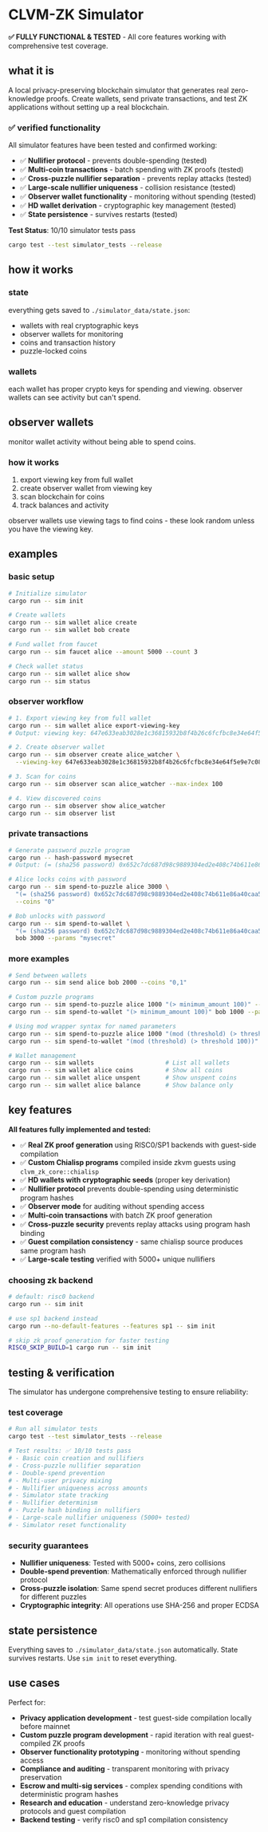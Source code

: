 # CLVM-ZK Simulator

**✅ FULLY FUNCTIONAL & TESTED** - All core features working with comprehensive test coverage.

## what it is

A local privacy-preserving blockchain simulator that generates real zero-knowledge proofs. Create wallets, send private transactions, and test ZK applications without setting up a real blockchain.

### ✅ verified functionality
All simulator features have been tested and confirmed working:
- ✅ **Nullifier protocol** - prevents double-spending (tested)
- ✅ **Multi-coin transactions** - batch spending with ZK proofs (tested)
- ✅ **Cross-puzzle nullifier separation** - prevents replay attacks (tested)
- ✅ **Large-scale nullifier uniqueness** - collision resistance (tested)
- ✅ **Observer wallet functionality** - monitoring without spending (tested)
- ✅ **HD wallet derivation** - cryptographic key management (tested)
- ✅ **State persistence** - survives restarts (tested)

**Test Status**: 10/10 simulator tests pass
```bash
cargo test --test simulator_tests --release
```

## how it works

### state
everything gets saved to `./simulator_data/state.json`:
- wallets with real cryptographic keys  
- observer wallets for monitoring
- coins and transaction history
- puzzle-locked coins

### wallets
each wallet has proper crypto keys for spending and viewing. observer wallets can see activity but can't spend.

## observer wallets

monitor wallet activity without being able to spend coins.

### how it works
1. export viewing key from full wallet
2. create observer wallet from viewing key
3. scan blockchain for coins 
4. track balances and activity

observer wallets use viewing tags to find coins - these look random unless you have the viewing key.


## examples

### basic setup
```bash
# Initialize simulator
cargo run -- sim init

# Create wallets
cargo run -- sim wallet alice create
cargo run -- sim wallet bob create

# Fund wallet from faucet
cargo run -- sim faucet alice --amount 5000 --count 3

# Check wallet status
cargo run -- sim wallet alice show
cargo run -- sim status
```

### observer workflow
```bash
# 1. Export viewing key from full wallet
cargo run -- sim wallet alice export-viewing-key
# Output: viewing key: 647e633eab3028e1c36815932b8f4b26c6fcfbc8e34e64f5e9e7c088ccab68c2

# 2. Create observer wallet
cargo run -- sim observer create alice_watcher \
  --viewing-key 647e633eab3028e1c36815932b8f4b26c6fcfbc8e34e64f5e9e7c088ccab68c2

# 3. Scan for coins
cargo run -- sim observer scan alice_watcher --max-index 100

# 4. View discovered coins
cargo run -- sim observer show alice_watcher
cargo run -- sim observer list
```

### private transactions
```bash
# Generate password puzzle program
cargo run -- hash-password mysecret
# Output: (= (sha256 password) 0x652c7dc687d98c9889304ed2e408c74b611e86a40caa51c4b43f1dd5913c5cd0)

# Alice locks coins with password
cargo run -- sim spend-to-puzzle alice 3000 \
  "(= (sha256 password) 0x652c7dc687d98c9889304ed2e408c74b611e86a40caa51c4b43f1dd5913c5cd0)" \
  --coins "0"

# Bob unlocks with password
cargo run -- sim spend-to-wallet \
  "(= (sha256 password) 0x652c7dc687d98c9889304ed2e408c74b611e86a40caa51c4b43f1dd5913c5cd0)" \
  bob 3000 --params "mysecret"
```

### more examples
```bash
# Send between wallets
cargo run -- sim send alice bob 2000 --coins "0,1"

# Custom puzzle programs
cargo run -- sim spend-to-puzzle alice 1000 "(> minimum_amount 100)" --coins "auto"
cargo run -- sim spend-to-wallet "(> minimum_amount 100)" bob 1000 --params "150"

# Using mod wrapper syntax for named parameters
cargo run -- sim spend-to-puzzle alice 1000 "(mod (threshold) (> threshold 100))" --coins "auto"
cargo run -- sim spend-to-wallet "(mod (threshold) (> threshold 100))" bob 1000 --params "150"

# Wallet management
cargo run -- sim wallets                    # List all wallets
cargo run -- sim wallet alice coins         # Show all coins
cargo run -- sim wallet alice unspent       # Show unspent coins
cargo run -- sim wallet alice balance       # Show balance only
```

## key features

**All features fully implemented and tested:**

- ✅ **Real ZK proof generation** using RISC0/SP1 backends with guest-side compilation
- ✅ **Custom Chialisp programs** compiled inside zkvm guests using `clvm_zk_core::chialisp`
- ✅ **HD wallets with cryptographic seeds** (proper key derivation)
- ✅ **Nullifier protocol** prevents double-spending using deterministic program hashes
- ✅ **Observer mode** for auditing without spending access
- ✅ **Multi-coin transactions** with batch ZK proof generation
- ✅ **Cross-puzzle security** prevents replay attacks using program hash binding
- ✅ **Guest compilation consistency** - same chialisp source produces same program hash
- ✅ **Large-scale testing** verified with 5000+ unique nullifiers

### choosing zk backend
```bash
# default: risc0 backend
cargo run -- sim init

# use sp1 backend instead
cargo run --no-default-features --features sp1 -- sim init

# skip zk proof generation for faster testing
RISC0_SKIP_BUILD=1 cargo run -- sim init
```

## testing & verification

The simulator has undergone comprehensive testing to ensure reliability:

### test coverage
```bash
# Run all simulator tests
cargo test --test simulator_tests --release

# Test results: ✅ 10/10 tests pass
# - Basic coin creation and nullifiers
# - Cross-puzzle nullifier separation
# - Double-spend prevention
# - Multi-user privacy mixing
# - Nullifier uniqueness across amounts
# - Simulator state tracking
# - Nullifier determinism
# - Puzzle hash binding in nullifiers
# - Large-scale nullifier uniqueness (5000+ tested)
# - Simulator reset functionality
```

### security guarantees
- **Nullifier uniqueness**: Tested with 5000+ coins, zero collisions
- **Double-spend prevention**: Mathematically enforced through nullifier protocol
- **Cross-puzzle isolation**: Same spend secret produces different nullifiers for different puzzles
- **Cryptographic integrity**: All operations use SHA-256 and proper ECDSA

## state persistence

Everything saves to `./simulator_data/state.json` automatically. State survives restarts. Use `sim init` to reset everything.

## use cases

Perfect for:
- **Privacy application development** - test guest-side compilation locally before mainnet
- **Custom puzzle program development** - rapid iteration with real guest-compiled ZK proofs
- **Observer functionality prototyping** - monitoring without spending access
- **Compliance and auditing** - transparent monitoring with privacy preservation
- **Escrow and multi-sig services** - complex spending conditions with deterministic program hashes
- **Research and education** - understand zero-knowledge privacy protocols and guest compilation
- **Backend testing** - verify risc0 and sp1 compilation consistency